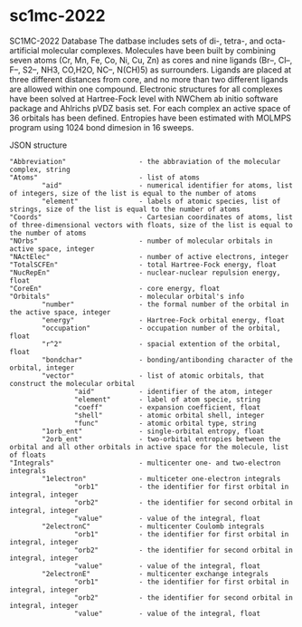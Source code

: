# sc1mc-2022
SC1MC-2022 Database
The datbase includes sets of di-, tetra-, and octa- artificial molecular complexes. Molecules have been built by combining seven atoms (Cr, Mn, Fe, Co, Ni, Cu, Zn) as cores and nine ligands (Br–, Cl–, F–, S2–, NH3, CO,H2O, NC–, N(CH)5) as surrounders. Ligands are placed at three different distances from core, and no more than two different ligands are allowed within one compound. Electronic structures for all complexes have been solved at Hartree-Fock level with NWChem ab initio software package and Ahlrichs pVDZ basis set. For each complex an active space of 36 orbitals has been defined. Entropies have been estimated with MOLMPS program using 1024 bond dimesion in 16 sweeps.

JSON structure

    "Abbreviation"                  - the abbraviation of the molecular complex, string
    "Atoms"                         - list of atoms
            "aid"                   - numerical identifier for atoms, list of integers, size of the list is equal to the number of atoms
            "element"               - labels of atomic species, list of strings, size of the list is equal to the number of atoms
    "Coords"                        - Cartesian coordinates of atoms, list of three-dimensional vectors with floats, size of the list is equal to the number of atoms
    "NOrbs"                         - number of molecular orbitals in active space, integer
    "NActElec"                      - number of active electrons, integer
    "TotalSCFEn"                    - total Hartree-Fock energy, float
    "NucRepEn"                      - nuclear-nuclear repulsion energy, float
    "CoreEn"                        - core energy, float
    "Orbitals"                      - molecular orbital's info
            "number"                - the formal number of the orbital in the active space, integer
            "energy"                - Hartree-Fock orbital energy, float
            "occupation"            - occupation number of the orbital, float
            "r^2"                   - spacial extention of the orbital, float
            "bondchar"              - bonding/antibonding character of the orbital, integer
            "vector"                - list of atomic orbitals, that construct the molecular orbital
                    "aid"           - identifier of the atom, integer
                    "element"       - label of atom specie, string
                    "coeff"         - expansion coefficient, float
                    "shell"         - atomic orbital shell, integer
                    "func"          - atomic orbital type, string
            "1orb_ent"              - single-orbital entropy, float
            "2orb_ent"              - two-orbital entropies between the orbital and all other orbitals in active space for the molecule, list of floats
    "Integrals"                     - multicenter one- and two-electron integrals
            "1electron"             - multiceter one-electron integrals
                    "orb1"          - the identifier for first orbital in integral, integer
                    "orb2"          - the identifier for second orbital in integral, integer
                    "value"         - value of the integral, float
            "2electronC"            - multicenter Coulomb integrals
                    "orb1"          - the identifier for first orbital in integral, integer
                    "orb2"          - the identifier for second orbital in integral, integer
                    "value"         - value of the integral, float
            "2electronE"            - multicenter exchange integrals
                    "orb1"          - the identifier for first orbital in integral, integer
                    "orb2"          - the identifier for second orbital in integral, integer
                    "value"         - value of the integral, float
